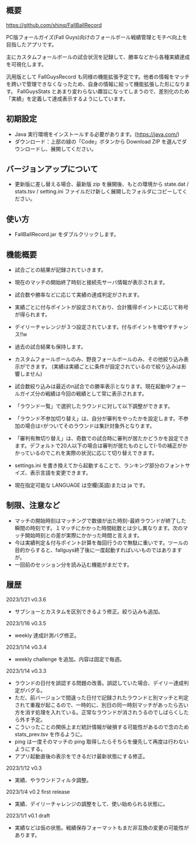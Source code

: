 ﻿## 概要
https://github.com/shinq/FallBallRecord

PC版フォールガイズ(Fall Guys)向けのフォールボール戦績管理とモチベ向上を目指したアプリです。

主にカスタムフォールボールの試合状況を記録して、勝率などから各種実績達成を可視化します。

汎用版として FallGuysRecord も同様の機能拡張予定です。他者の情報をマッチを跨いで管理できなくなったため、自身の情報に絞って機能拡張した形になります。
FallGuysStats とあまり変わらない趣旨になってしまうので、差別化のため「実績」を定義して達成表示するようにしています。

## 初期設定
* Java 実行環境をインストールする必要があります。(https://java.com/)
* ダウンロード：上部の緑の「Code」ボタンから Download ZIP を選んでダウンロードし、展開してください。

## バージョンアップについて
* 更新版に差し替える場合、最新版 zip を展開後、もとの環境から state.dat / stats.tsv / setting.ini ファイルだけ新しく展開したフォルダにコピーしてください。

## 使い方
* FallBallRecord.jar をダブルクリックします。

## 機能概要
* 試合ごとの結果が記録されていきます。
* 現在のマッチの開始終了時刻と接続先サーバ情報が表示されます。
* 試合数や勝率などに応じて実績の達成判定がされます。
 * 実績ごとに付与ポイントが設定されており、合計獲得ポイントに応じて称号が得られます。
* デイリーチャレンジが３つ設定されています。付与ポイントを増やすチャンス!!w

* 過去の試合結果も保持します。
* カスタムフォールボールのみ、野良フォールボールのみ、その他絞り込み表示ができます。
  (実績は実績ごとに条件が設定されているので絞り込みは影響しません)
* 試合数絞り込みは最近のn試合での勝率表示となります。現在起動中フォールガイズ分の戦績は今回の戦績として常に表示されます。

* 「ラウンド一覧」で選択したラウンドに対して以下調整ができます。
 * 「ラウンド不参加切り替え」は、自分が審判をやったかを設定します。不参加の場合は☓がついてそのラウンドは集計対象外となります。
 * 「審判有無切り替え」は、奇数での試合時に審判が居たかどうかを設定できます。デフォルトで20人以下の場合は審判が居たものとして(-1)の補正がかかっているのでこれを実際の状況に応じて切り替えできます。

* settings.ini を書き換えてから起動することで、ランキング部分のフォントサイズ、表示言語を変更できます。
 * 現在指定可能な LANGUAGE は空欄(英語)または ja です。

## 制限、注意など
* マッチの開始時刻はマッチングで数値が出た時刻-最終ラウンドが終了した瞬間の時刻です。１マッチにかかった時間総数とは少し異なります。次のマッチ開始時刻との差が実際にかかった時間と言えます。
* 今は実績判定＆付与ポイント計算を毎回行うので無駄に重いです。ツールの目的からすると、fallguys終了後に一度起動すればいいものではありますが。
* 一回前のセッション分を読み込む機能がまだです。

## 履歴
2023/1/21 v0.3.6
* サブショーとカスタムを区別できるよう修正。絞り込みも追加。

2023/1/16 v0.3.5
* weekly 達成計測バグ修正。

2023/1/14 v0.3.4
* weekly challenge を追加。内容は固定で毎週。

2023/1/14 v0.3.3
* ラウンドの日付を誤認する問題の改善。誤認していた場合、デイリー達成判定がバグる。
* ただ、前バージョンで間違った日付で記録されたラウンドと別マッチと判定されて重複が起こるので、一時的に、別日の同一時刻マッチがあったら古い方を消す処理を入れている。正常なラウンドが消されうるのでしばらくしたら外す予定。
* こういったことの関係上まだ統計情報が破損する可能性があるので念のため stats_prev.tsv を作るように。
* ping は一度そのマッチの ping 取得したらそちらを優先して再度は行わないようにする。
* アプリ起動直後の表示をできるだけ最新状態にする修正。

2023/1/12 v0.3
* 実績、やラウンドフィルタ調整。

2023/1/4 v0.2 first release
* 実績、デイリーチャレンジの調整をして、使い始められる状態に。

2023/1/1 v0.1 draft
* 実績などは仮の状態。戦績保存フォーマットもまだ非互換の変更の可能性があります。

